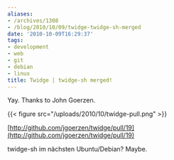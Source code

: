 ```yaml
---
aliases:
- /archives/1308
- /blog/2010/10/09/twidge-twidge-sh-merged
date: '2010-10-09T16:29:37'
tags:
- development
- web
- git
- debian
- linux
title: Twidge | twidge-sh merged!
---
```


Yay. Thanks to John Goerzen.

{{< figure src="/uploads/2010/10/twidge-pull.png" >}}

[http://github.com/jgoerzen/twidge/pull/19](http://github.com/jgoerzen/twidge/pull/19)

twidge-sh im nächsten Ubuntu/Debian? Maybe.
